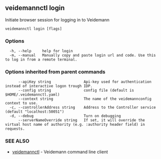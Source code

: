 ## veidemannctl login

Initiate browser session for logging in to Veidemann

```
veidemannctl login [flags]
```

### Options

```
  -h, --help     help for login
  -m, --manual   Manually copy and paste login url and code. Use this to log in from a remote terminal.
```

### Options inherited from parent commands

```
      --apiKey string               Api-key used for authentication instead of interactive logon trough IDP.
      --config string               config file (default is $HOME/.veidemannctl.yaml)
      --context string              The name of the veidemannconfig context to use.
  -c, --controllerAddress string    Address to the Controller service (default "localhost:50051")
  -d, --debug                       Turn on debugging
      --serverNameOverride string   If set, it will override the virtual host name of authority (e.g. :authority header field) in requests.
```

### SEE ALSO

* [veidemannctl](veidemannctl.md)	 - Veidemann command line client

